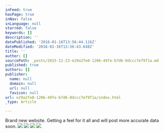 ```yaml
---
inFeed: true
hasPage: true
inNav: false
inLanguage: null
starred: false
keywords: []
description: ''
datePublished: '2016-01-16T13:56:44.116Z'
dateModified: '2016-01-16T13:56:43.648Z'
title: ''
author: []
sourcePath: _posts/2015-12-23-e29a2fe0-1206-49fe-b7d6-0dccc7ef9f1a.md
published: true
authors: []
publisher:
  name: null
  domain: null
  url: null
  favicon: null
url: e29a2fe0-1206-49fe-b7d6-0dccc7ef9f1a/index.html
_type: Article

---
```

Brand new website. Getting a feel for it all and will post more accurate data soon. ![](https://the-grid-user-content.s3-us-west-2.amazonaws.com/aff1971e-133d-42cf-a8ba-65db242a90f2.jpg)
![](https://the-grid-user-content.s3-us-west-2.amazonaws.com/c45f1125-7d48-46d6-bde1-9ff3d215083e.jpg)
![](https://the-grid-user-content.s3-us-west-2.amazonaws.com/ca4adb63-2205-4676-8e75-0c5b0210bf5f.jpg)
![](https://the-grid-user-content.s3-us-west-2.amazonaws.com/a00047b3-39d1-4fb4-b849-e908decad165.jpg)
